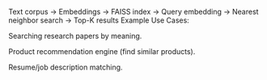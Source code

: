 Text corpus → Embeddings → FAISS index → Query embedding → Nearest neighbor search → Top-K results
Example Use Cases:

Searching research papers by meaning.

Product recommendation engine (find similar products).

Resume/job description matching.